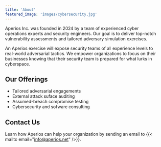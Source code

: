 ```yaml
---
title: 'About'
featured_image: 'images/cybersecurity.jpg'
---
```


Aperios Inc. was founded in 2024 by a team of experienced cyber operations experts and security engineers.
Our goal is to deliver top-notch vulnerability assessments and tailored adversary simulation exercises.

An Aperios exercise will expose security teams of all experience levels to real-world adversarial tactics.
We empower organizations to focus on their businesses knowing that their security team is prepared for what lurks in cyberspace.

## Our Offerings

* Tailored adversarial engagements
* External attack suface auditing
* Assumed-breach compromise testing
* Cybersecurity and sofware consulting


## Contact Us

Learn how Aperios can help your organization by sending an email to {{< mailto email="info@aperios.net" />}}.
